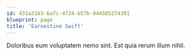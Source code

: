 ```yaml
---
id: 431a31b3-6afc-4724-b57b-944505274391
blueprint: page
title: 'Earnestine Swift'
---
```

Doloribus eum voluptatem nemo sint. Est quia rerum illum nihil.